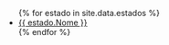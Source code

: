 <ul>
{% for estado in site.data.estados %}
  <li>
    <a href="https://vereadores.github.io/dados/{{ estado.Sigla }}.html">
      {{ estado.Nome }}
    </a>
  </li>
{% endfor %}
</ul>
